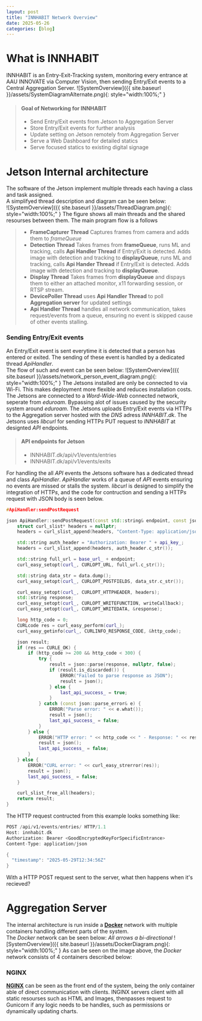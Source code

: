 ```yaml
---
layout: post
title: "INNHABIT Network Overview"
date: 2025-05-26
categories: [blog]
---
```

# What is INNHABIT
INNHABIT is an Entry-Exit-Tracking system, monitoring every entrance at AAU INNOVATE via Computer Vision, then sending Entry/Exit events to a Central Aggregation Server.
![SystemOverview]({{ site.baseurl }}/assets/SystemDiagramAlternate.png){: style="width:100%;" }
> #### **Goal of Networking for INNHABIT**
> - Send Entry/Exit events from Jetson to Aggregation Server
> - Store Entry/Exit events for further analysis
> - Update setting on Jetson remotely from Aggregation Server
> - Serve a Web Dashboard for detailed statics
> - Serve focused statics to existing digital signage
  
# Jetson Internal architecture
The software of the Jetson implement multiple threads each having a class and task assigned.  
A simplifyed thread description and diagram can be seen below:  
![SystemOverview]({{ site.baseurl }}/assets/ThreadDiagram.png){: style="width:100%;" }
The figure shows all main threads and the shared resourses between them.
The main program flow is a follows
> - **FrameCapturer Thread** Captures frames from camera and adds them to *frameQueue*  
> - **Detection Thread** Takes frames from **frameQueue**, runs ML and tracking, calls **Api Handler Thread** if Entry/Exit is detected. Adds image with detection and tracking to **displayQueue**, runs ML and tracking, calls **Api Hander Thread** if Entry/Exit is detected. Adds image with detection and tracking to **displayQueue**.
> - **Display Thread** Takes frames from **displayQueue** and dispays them to either an attached monitor, x11 forwarding session, or RTSP stream. 
> - **DevicePoller Thread** uses **Api Handler Thread** to poll **Aggregation server** for updated settings
> - **Api Handler Thread** handles all network communication, takes request/events from a queue, ensuring no event is skipped cause of other events stalling.
>   

### Sending Entry/Exit events
An Entry/Exit event is sent everytime it is detected that a person has entered or exited.
The sending of these event is handled by a dedicated thread *ApiHandler*.  
The flow of such and event can be seen below:
![SystemOverview]({{ site.baseurl }}/assets/network_person_event_diagram.png){: style="width:100%;" }
The Jetsons installed are only be connected to via Wi-Fi. This makes deployment more flexible and reduces installation costs.  
The Jetsons are connected to a *Word-Wide-Web* connected network, seperate from *eduroam*. Bypassing alot of issues caused by the security system around *eduroam*. The Jetsons uploads Entry/Exit events via HTTP*s* to the Aggregation server hosted with the *DNS* adress *INNHABIT.dk*.
The Jetsons uses *libcurl* for sending HTTP*s* PUT request to *INNHABIT* at designted *API* endpoints.
> #### **API endpoints for Jetson**
> - INNHABIT.dk/api/v1/events/entries
> - INNHABIT.dk/api/v1/events/exits
  
For handling the all *API* events the Jetsons software has a dedicated thread and class *ApiHandler*.
*ApiHandler* works of a queue of *API* events ensuring no events are missed or stalls the system.
*libcurl* is designed to simplify the integration of HTTP*s*, and the code for contruction and sending a HTTP*s* request with JSON body is seen below.
```c++
#ApiHandler:sendPostRequest

json ApiHandler::sendPostRequest(const std::string& endpoint, const json& data) {
    struct curl_slist* headers = nullptr;
    headers = curl_slist_append(headers, "Content-Type: application/json");

    std::string auth_header = "Authorization: Bearer " + api_key_;
    headers = curl_slist_append(headers, auth_header.c_str());

    std::string full_url = base_url_ + endpoint;
    curl_easy_setopt(curl_, CURLOPT_URL, full_url.c_str());

    std::string data_str = data.dump();
    curl_easy_setopt(curl_, CURLOPT_POSTFIELDS, data_str.c_str());

    curl_easy_setopt(curl_, CURLOPT_HTTPHEADER, headers);
    std::string response;
    curl_easy_setopt(curl_, CURLOPT_WRITEFUNCTION, writeCallback);
    curl_easy_setopt(curl_, CURLOPT_WRITEDATA, &response);

    long http_code = 0;
    CURLcode res = curl_easy_perform(curl_);
    curl_easy_getinfo(curl_, CURLINFO_RESPONSE_CODE, &http_code);

    json result;
    if (res == CURLE_OK) {
        if (http_code >= 200 && http_code < 300) {
            try {
                result = json::parse(response, nullptr, false);
                if (result.is_discarded()) {
                    ERROR("Failed to parse response as JSON");
                    result = json();
                } else {
                    last_api_success_ = true;
                }
            } catch (const json::parse_error& e) {
                ERROR("Parse error: " << e.what());
                result = json();
                last_api_success_ = false;
            }
        } else {
            ERROR("HTTP error: " << http_code << " - Response: " << response);
            result = json();
            last_api_success_ = false;
        }
    } else {
        ERROR("CURL error: " << curl_easy_strerror(res));
        result = json();
        last_api_success_ = false;
    }

    curl_slist_free_all(headers);
    return result;
}
```
The HTTP request contructed from this example looks something like:  
```c++
POST /api/v1/events/entries/ HTTP/1.1
Host: innhabit.dk
Authorization: Bearer <GoodEncryptedKeyForSpecificEntrance>
Content-Type: application/json

{
  "timestamp": "2025-05-29T12:34:56Z"
}
```

With a HTTP POST request sent to the server, what then happens when it's recieved?  
# Aggregation Server
The internal architecture is run inside a [**Docker**](https://www.docker.com/) network with multiple containers handling different parts of the system.  
The *Docker* network can be seen below: *All arrows a bi-directional*
![SystemOverview]({{ site.baseurl }}/assets/DockerDiagram.png){: style="width:100%;" }
As can be seen on the image above, the *Docker* network consists of 4 containers described below:  
### NGINX
[**NGINX**](https://nginx.org/) can be seen as the front end of the system, being the only container able of direct communication with clients.
INGINX servers client with all static resourses such as HTML and Images, thenpasses request to Gunicorn if any logic needs to be handles, such as permissions or dynamically updating charts.

